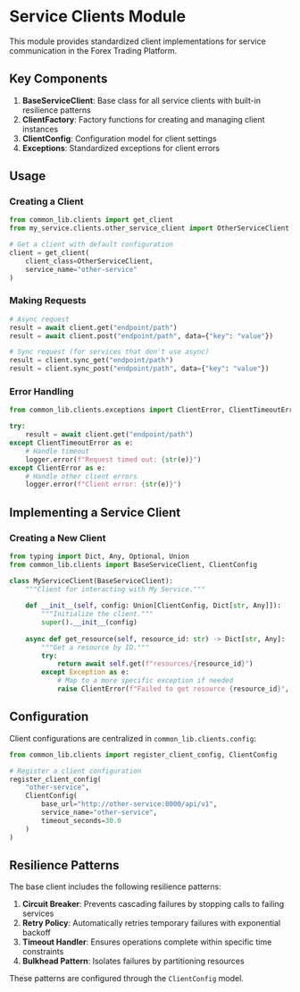 # Service Clients Module

This module provides standardized client implementations for service communication in the Forex Trading Platform.

## Key Components

1. **BaseServiceClient**: Base class for all service clients with built-in resilience patterns
2. **ClientFactory**: Factory functions for creating and managing client instances
3. **ClientConfig**: Configuration model for client settings
4. **Exceptions**: Standardized exceptions for client errors

## Usage

### Creating a Client

```python
from common_lib.clients import get_client
from my_service.clients.other_service_client import OtherServiceClient

# Get a client with default configuration
client = get_client(
    client_class=OtherServiceClient,
    service_name="other-service"
)
```

### Making Requests

```python
# Async request
result = await client.get("endpoint/path")
result = await client.post("endpoint/path", data={"key": "value"})

# Sync request (for services that don't use async)
result = client.sync_get("endpoint/path")
result = client.sync_post("endpoint/path", data={"key": "value"})
```

### Error Handling

```python
from common_lib.clients.exceptions import ClientError, ClientTimeoutError

try:
    result = await client.get("endpoint/path")
except ClientTimeoutError as e:
    # Handle timeout
    logger.error(f"Request timed out: {str(e)}")
except ClientError as e:
    # Handle other client errors
    logger.error(f"Client error: {str(e)}")
```

## Implementing a Service Client

### Creating a New Client

```python
from typing import Dict, Any, Optional, Union
from common_lib.clients import BaseServiceClient, ClientConfig

class MyServiceClient(BaseServiceClient):
    """Client for interacting with My Service."""
    
    def __init__(self, config: Union[ClientConfig, Dict[str, Any]]):
        """Initialize the client."""
        super().__init__(config)
    
    async def get_resource(self, resource_id: str) -> Dict[str, Any]:
        """Get a resource by ID."""
        try:
            return await self.get(f"resources/{resource_id}")
        except Exception as e:
            # Map to a more specific exception if needed
            raise ClientError(f"Failed to get resource {resource_id}", self.config.service_name) from e
```

## Configuration

Client configurations are centralized in `common_lib.clients.config`:

```python
from common_lib.clients import register_client_config, ClientConfig

# Register a client configuration
register_client_config(
    "other-service",
    ClientConfig(
        base_url="http://other-service:8000/api/v1",
        service_name="other-service",
        timeout_seconds=30.0
    )
)
```

## Resilience Patterns

The base client includes the following resilience patterns:

1. **Circuit Breaker**: Prevents cascading failures by stopping calls to failing services
2. **Retry Policy**: Automatically retries temporary failures with exponential backoff
3. **Timeout Handler**: Ensures operations complete within specific time constraints
4. **Bulkhead Pattern**: Isolates failures by partitioning resources

These patterns are configured through the `ClientConfig` model.
